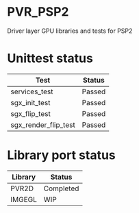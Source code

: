 # PVR_PSP2
Driver layer GPU libraries and tests for PSP2

# Unittest status

| Test  | Status |
| ------------- | ------------- |
| services_test | Passed  |
| sgx_init_test | Passed  |
| sgx_flip_test | Passed  |
| sgx_render_flip_test | Passed |


# Library port status

| Library  | Status |
| ------------- | ------------- |
| PVR2D | Completed  |
| IMGEGL | WIP  |
